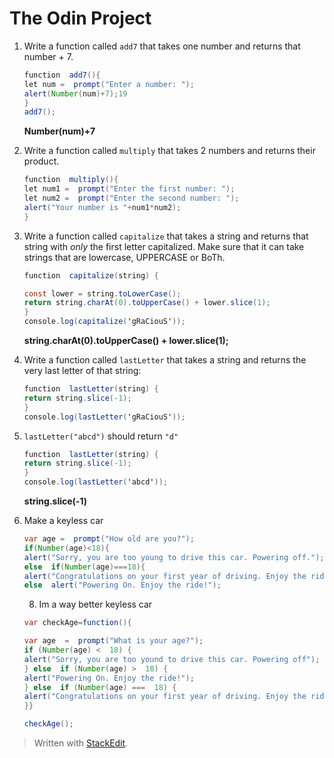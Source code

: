 # The Odin Project 
1.  Write a function called  `add7`  that takes one number and returns that number + 7.
	```java
	function  add7(){
	let num =  prompt("Enter a number: ");
	alert(Number(num)+7);19
	}
	add7();
	```
	**Number(num)+7**
	
2.  Write a function called  `multiply`  that takes 2 numbers and returns their product.

	```java
	function  multiply(){
	let num1 =  prompt("Enter the first number: ");
	let num2 =  prompt("Enter the second number: ");
	alert("Your number is "+num1*num2);
	}
	```

4.  Write a function called  `capitalize`  that takes a string and returns that string with  _only_  the first letter capitalized. Make sure that it can take strings that are lowercase, UPPERCASE or BoTh.
	```java
	function  capitalize(string) {

	const lower = string.toLowerCase();
	return string.charAt(0).toUpperCase() + lower.slice(1);
	}
	console.log(capitalize('gRaCiouS'));
	```
	**string.charAt(0).toUpperCase() + lower.slice(1);**

5.  Write a function called  `lastLetter`  that takes a string and returns the very last letter of that string:

	```java
	function  lastLetter(string) {
	return string.slice(-1);
	}
	console.log(lastLetter('gRaCiouS'));
	```

6.  `lastLetter("abcd")`  should return  `"d"`
	```java
	function  lastLetter(string) {
	return string.slice(-1);
	}
	console.log(lastLetter('abcd'));
	```
	**string.slice(-1)**

7. Make a keyless car
	```java
	var age =  prompt("How old are you?");
	if(Number(age)<18){
	alert("Sorry, you are too young to drive this car. Powering off.");}
	else  if(Number(age)===18){
	alert("Congratulations on your first year of driving. Enjoy the ride!");}
	else  alert("Powering On. Enjoy the ride!");
	```
	8. Im a way better keyless car
	```java
	var checkAge=function(){
	
	var age  =  prompt("What is your age?");
	if (Number(age) <  18) {
	alert("Sorry, you are too yound to drive this car. Powering off");
	} else  if (Number(age) >  18) {
	alert("Powering On. Enjoy the ride!");
	} else  if (Number(age) ===  18) {
	alert("Congratulations on your first year of driving. Enjoy the ride!");
	}}
 
	checkAge();
	```

> Written with [StackEdit](https://stackedit.io/).
<!--stackedit_data:
eyJoaXN0b3J5IjpbMTU2OTQ5MDU2NSwtMjE0MzExNTU1LC00ND
c1NTA4NDMsMTE0MDAwNTYyNywtNDg5NjQxNTM2LC0xMTI1MjA5
NzQxLC0xMDI4Mzk2MDMzLDE3NDQyMDcxMzksLTkyMjY0ODIyNy
w3MzA5OTgxMTZdfQ==
-->